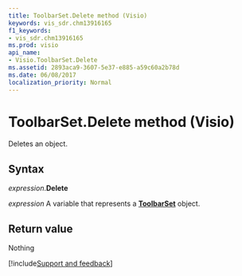 ```yaml
---
title: ToolbarSet.Delete method (Visio)
keywords: vis_sdr.chm13916165
f1_keywords:
- vis_sdr.chm13916165
ms.prod: visio
api_name:
- Visio.ToolbarSet.Delete
ms.assetid: 2893aca9-3607-5e37-e885-a59c60a2b78d
ms.date: 06/08/2017
localization_priority: Normal
---
```



# ToolbarSet.Delete method (Visio)

Deletes an object.


## Syntax

_expression_.**Delete**

_expression_ A variable that represents a **[ToolbarSet](Visio.ToolbarSet.md)** object.


## Return value

Nothing

[!include[Support and feedback](~/includes/feedback-boilerplate.md)]
